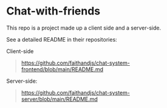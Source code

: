 # Chat-with-friends
This repo is a project made up a client side and a server-side. 

See a detailed README in their repositories: 

Client-side 
> https://github.com/faithandjs/chat-system-frontend/blob/main/README.md

Server-side: 
> https://github.com/faithandjs/chat-system-server/blob/main/README.md
